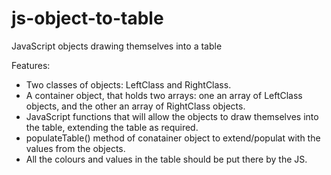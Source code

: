 js-object-to-table
==================

JavaScript objects drawing themselves into a table

Features:
 * Two classes of objects: LeftClass and RightClass.
 * A container object, that holds two arrays: one an array of LeftClass objects,
  and the other an array of RightClass objects.
 * JavaScript functions that will allow the objects to draw themselves into the 
  table, extending the table as required.
 * populateTable() method of conatainer object to extend/populat with the values
  from the objects.
 * All the colours and values in the table should be put there by the JS.